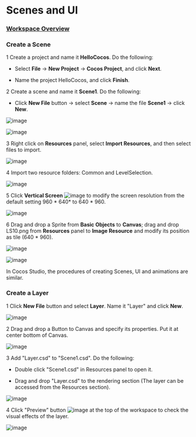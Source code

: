 # Scenes and UI #

### [Workspace Overview](../../chapter3/Editor/UIOverview/en.md) ###

### Create a Scene ###

1 Create a project and name it **HelloCocos**. Do the following: 

- Select **File** -> **New Project** -> **Cocos Project**, and click **Next**. 

- Name the project HelloCocos, and click **Finish**. 

2 Create a scene and name it **Scene1**. Do the following: 

- Click **New File** button -> select **Scene** ->  name the  file **Scene1** -> click **New**. 
 
![image](res_en/image0001.png)

![image](res_en/image0002.png)
 
3 Right click on **Resources** panel, select **Import Resources**, and then select files to import.
  
![image](res_en/image0003.png)

4 Import two resource folders: Common and LevelSelection.

![image](res_en/image0004.png)
 
5 Click **Vertical Screen** ![image](res/image0005.png) to modify the screen resolution from the default setting 960 * 640* to 640 * 960. 

![image](res_en/image0006.png)

6 Drag and drop a Sprite from **Basic Objects** to **Canvas**; drag and drop LS10.png from **Resources** panel to **Image Resource** and modify its position as tile (640 * 960).  

![image](res_en/image0007.png)

![image](res_en/image0008.png)
 
In Cocos Studio, the procedures of creating Scenes, UI and animations are similar. 

### Create a Layer ###

1 Click **New File** button and select **Layer**. Name it "Layer" and click **New**. 

![image](res_en/image0009.png)
 
2 Drag and drop a Button to Canvas and specify its properties. Put it at center bottom of Canvas. 
 
![image](res_en/image0010.png)

3 Add "Layer.csd" to "Scene1.csd". Do the following:  

- Double click "Scene1.csd" in Resources panel to open it.

- Drag and drop "Layer.csd" to the rendering section (The layer can be accessed from the Resources section).

![image](res/image0013.png)

4 Click "Preview" button  ![image](res/image0011.png) at the top of the workspace to check the visual effects of the layer. 
 
![image](res_en/image0012.png)



         






      
        
        
